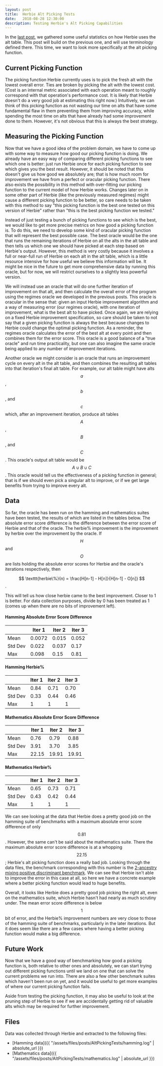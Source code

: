 ```yaml
---
layout: post
title:  Herbie Alt Picking Tests
date:   2018-08-28 12:30:00
description: Testing Herbie's Alt Picking Capabilities
---
```


In the [last post](https://homes.cs.washington.edu/~dthien/blog/2018/AltStats/), we gathered some useful statistics on how Herbie uses the alt table. This post will build on the previous one, and will use terminology defined there. This time, we want to look more specifically at the alt picking function.

## Current Picking Function

The picking function Herbie currently uses is to pick the fresh alt with the lowest overall error. Ties are broken by picking the alt with the lowest cost. (Cost is an internal metric associated with each operation meant to roughly correspond with that operation's performance cost. It is likely that Herbie doesn't do a very good job at estimating this right now.) Intuitively, we can think of this picking function as not wasting our time on alts that have some fundamental flaw in them preventing them from improving accuracy, while spending the most time on alts that have already had some improvement done to them. However, it's not obvious that this is always the best strategy.

## Measuring the Picking Function

Now that we have a good idea of the problem domain, we have to come up with some way to measure how good our picking function is doing. We already have an easy way of comparing different picking functions to see which one is better: just run Herbie once for each picking function to see which gives you the best result. However, it should be noted that this doesn't give us how good we absolutely are; that is how much room for improvement we have from a perfect or oracular picking function. There also exists the possibility in this method with over-fitting our picking function to the current model of how Herbie works. Changes later on in some other part of Herbie (like the previously measured regimes) might cause a different picking function to be better, so care needs to be taken with this method to say "this picking function is the best one tested on this version of Herbie" rather than "this is the best picking function we tested."

Instead of just testing a bunch of picking functions to see which is the best, we would like to get more precise metrics on how good a picking function is. To do this, we need to develop some kind of oracular picking function that will represent the best possible case. The best oracle would be the one that runs the remaining iterations of Herbie on all the alts in the alt table and then tells us which one we should have picked at each step based on Herbie's output. However, this method is very costly because it involves a full or near-full run of Herbie on each alt in the alt table, which is a little resource intensive for how useful we believe this information will be. It might be nice in the future to get more comprehensive data by running this oracle, but for now, we will restrict ourselves to a slightly less powerful version. 

We will instead use an oracle that will do one further iteration of improvement on that alt, and then calculate the overall error of the program using the regimes oracle we developed in the previous posts. This oracle is oracular in the sense that: given an input Herbie improvement algorithm and a way of measuring error (our regimes oracle), with one iteration of improvement, what is the best alt to have picked. Once again, we are relying on a fixed Herbie improvement specification, so care should be taken to not say that a given picking function is always the best because changes to Herbie could change the optimal picking function. As a reminder, the regimes oracle calculates the error of the best alt at every point and then combines them for the error score. This oracle is a good balance of a "true oracle" and run time practicality, but one can also imagine the same oracle being applied to any number of improvement iterations.

Another oracle we might consider is an oracle that runs an improvement cycle on every alt in the alt table, and then combines the resulting alt tables into that iteration's final alt table. For example, our alt table might have alts $$a$$, $$b$$, and $$c$$ which, after an improvement iteration, produce alt tables $$A$$, $$B$$, and $$C$$. This oracle's output alt table would be $$A \cup B \cup C$$. This oracle would tell us the effectiveness of a picking function in general; that is if we should even pick a singular alt to improve, or if we get large benefits from trying to improve every alt.

## Data

So far, the oracle has been run on the hamming and mathematics suites have been tested, the results of which are listed in the tables below. The absolute error score difference is the difference between the error score of Herbie and that of the oracle. The herbie% improvement is the improvement by herbie over the improvement by the oracle. If $$H$$ and $$O$$ are lists holding the absolute error scores for Herbie and the oracle's iterations respectively, then

$$
\texttt{herbie\%}(n) = \frac{H[n-1] - H[n]}{H[n-1] - O[n]}
$$.

This will tell us how close herbie came to the best improvement. Closer to 1 is better. For data collection purposes, divide by 0 has been treated as 1 (comes up when there are no bits of improvement left).

#### Hamming Absolute Error Score Difference

| | Iter 1 | Iter 2 | Iter 3 |
|-|--------|--------|--------|
| Mean | 0.0072 | 0.015 | 0.052 |
| Std Dev | 0.022 | 0.037 | 0.17 |
| Max | 0.098 | 0.15 | 0.81 |

#### Hamming Herbie%

| | Iter 1 | Iter 2 | Iter 3 |
|-|--------|--------|--------|
| Mean | 0.84 | 0.71 | 0.70 |
| Std Dev | 0.33 | 0.44 | 0.46 |
| Max | 1 | 1 | 1 |

#### Mathematics Absolute Error Score Difference

| | Iter 1 | Iter 2 | Iter 3 |
|-|--------|--------|--------|
| Mean | 0.76 | 0.79 | 0.88 |
| Std Dev | 3.91 | 3.70 | 3.85 |
| Max | 22.15 | 19.91 | 19.91 |

#### Mathematics Herbie%

| | Iter 1 | Iter 2 | Iter 3 |
|-|--------|--------|--------|
| Mean | 0.65 | 0.73 | 0.71 |
| Std Dev | 0.43 | 0.42 | 0.44 |
| Max | 1 | 1 | 1 |

We can see looking at the data that Herbie does a pretty good job on the hamming suite of benchmarks with a maximum absolute error score difference of only $$0.81$$. However, the same can't be said about the mathematics suite. There the maximum absolute error score difference is at a whopping $$22.15$$; Herbie's alt picking function does a really bad job. Looking through the data files, the benchmark corresponding with this number is the [2-ancestry mixing positive discriminant benchmark](http://herbie.uwplse.org/reports/1534939666:warfa:develop:4e924be312/mathematics/30-2ancestrymixingpositivediscriminant/graph.html). We can see that Herbie isn't able to improve the error in this case at all, so here we have a concrete example where a better picking function would lead to huge benefits.

Overall, it looks like Herbie does a pretty good job picking the right alt, even on the mathematics suite, which Herbie hasn't had nearly as much scrutiny under. The mean error score difference is below $$1$$ bit of error, and the Herbie% improvement numbers are very close to those of the hamming suite of benchmarks, particularly in the later iterations. But it does seem like there are a few cases where having a better picking function would make a big difference.

## Future Work

Now that we have a good way of benchmarking how good a picking function is, both relative to other ones and absolutely, we can start trying out different picking functions until we land on one that can solve the current problems we run into. There are also a few other benchmark suites which haven't been run on yet, and it would be useful to get more examples of where our current picking function fails.

Aside from testing the picking function, it may also be useful to look at the pruning step of Herbie to see if we are accidentally getting rid of valuable alts which may be required for further improvement.

## Files
Data was collected through Herbie and extracted to the following files:
* [Hamming data]({{ "/assets/files/posts/AltPickingTests/hamming.log" | absolute_url }})
* [Mathematics data]({{ "/assets/files/posts/AltPickingTests/mathematics.log" | absolute_url }})
